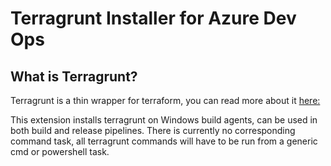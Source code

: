 # Terragrunt Installer for Azure Dev Ops

## What is Terragrunt?
Terragrunt is a thin wrapper for terraform, you can read more about it [here:](https://github.com/gruntwork-io/terragrunt)

This extension installs terragrunt on Windows build agents, can be used in both build and release pipelines. There is currently no corresponding command task, all terragrunt commands will have to be run from a generic cmd or powershell task.